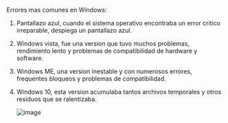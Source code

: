 Errores mas comunes en Windows:

1. Pantallazo azul, cuando el sistema operativo encontraba un error critico irreparable, despiega un pantallazo azul.

2. Windows vista, fue una version que tuvo muchos problemas, rendimiento lento y problemas de compatibilidad de hardware y software.

3. Windows ME, una version inestable y con numerosos errores, frequentes bloqueos y problemas de compatibilidad.

4. Windows 10, esta version acumulaba tantos archivos temporales y otros residuos que se ralentizaba.

   ![image](https://github.com/user-attachments/assets/d8efa13f-88ba-4ee8-9a94-e5f8439345b5)


